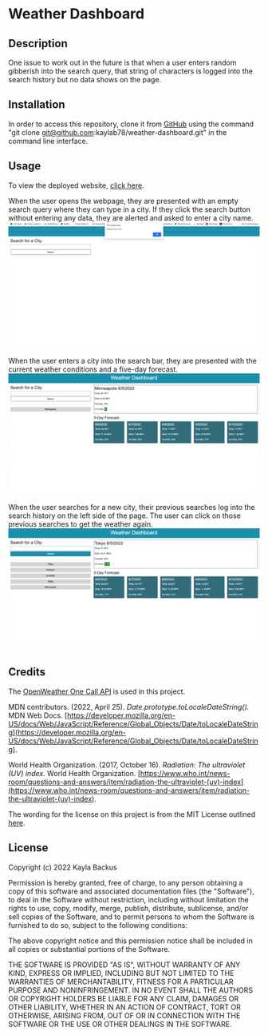 # Weather Dashboard

## Description
One issue to work out in the future is that when a user enters random gibberish into the search query, that string of characters is logged into the search history but no data shows on the page.

## Installation
In order to access this repository, clone it from [GitHub](https://github.com/kaylab78/weather-dashboard) using the command "git clone git@github.com:kaylab78/weather-dashboard.git" in the command line interface.

## Usage
To view the deployed website, [click here](https://kaylab78.github.io/weather-dashboard/).

When the user opens the webpage, they are presented with an empty search query where they can type in a city. If they click the search button without entering any data, they are alerted and asked to enter a city name.
![The weather dashboard shows a window alert asking the user to enter a city.](assets/images/screenshot-1.png)

When the user enters a city into the search bar, they are presented with the current weather conditions and a five-day forecast.
![The weather dashboard shows the weather for Minneapolis on the date 6/5/2022. Temperature is 64.18°F. Wind speed is 8.05 miles per hour. Humidity is 78%. UV index is 0. The five-day forecast has the weather for each day in individual boxes below the current weather conditions.](assets/images/screenshot-2.png)

When the user searches for a new city, their previous searches log into the search history on the left side of the page. The user can click on those previous searches to get the weather again.
![The screen shows the weather for Tokyo on 6/5/2022. On the left side of the page are gray buttons that say "Tokyo, Portland, Charlotte, Tokyo, Minneapolis."](assets/images/screenshot-3.png)

## Credits
The [OpenWeather One Call API](https://openweathermap.org/api/one-call-api) is used in this project.

MDN contributors. (2022, April 25). *Date.prototype.toLocaleDateString().* MDN Web Docs. [https://developer.mozilla.org/en-US/docs/Web/JavaScript/Reference/Global_Objects/Date/toLocaleDateString](https://developer.mozilla.org/en-US/docs/Web/JavaScript/Reference/Global_Objects/Date/toLocaleDateString).

World Health Organization. (2017, October 16). *Radiation: The ultraviolet (UV) index.* World Health Organization. [https://www.who.int/news-room/questions-and-answers/item/radiation-the-ultraviolet-(uv)-index](https://www.who.int/news-room/questions-and-answers/item/radiation-the-ultraviolet-(uv)-index).

The wording for the license on this project is from the MIT License outlined [here](https://choosealicense.com/licenses/mit/).

## License
Copyright (c) 2022 Kayla Backus

Permission is hereby granted, free of charge, to any person obtaining a copy of this software and associated documentation files (the "Software"), to deal in the Software without restriction, including without limitation the rights to use, copy, modify, merge, publish, distribute, sublicense, and/or sell copies of the Software, and to permit persons to whom the Software is furnished to do so, subject to the following conditions:

The above copyright notice and this permission notice shall be included in all copies or substantial portions of the Software.

THE SOFTWARE IS PROVIDED "AS IS", WITHOUT WARRANTY OF ANY KIND, EXPRESS OR IMPLIED, INCLUDING BUT NOT LIMITED TO THE WARRANTIES OF MERCHANTABILITY, FITNESS FOR A PARTICULAR PURPOSE AND NONINFRINGEMENT. IN NO EVENT SHALL THE AUTHORS OR COPYRIGHT HOLDERS BE LIABLE FOR ANY CLAIM, DAMAGES OR OTHER LIABILITY, WHETHER IN AN ACTION OF CONTRACT, TORT OR OTHERWISE, ARISING FROM, OUT OF OR IN CONNECTION WITH THE SOFTWARE OR THE USE OR OTHER DEALINGS IN THE SOFTWARE.